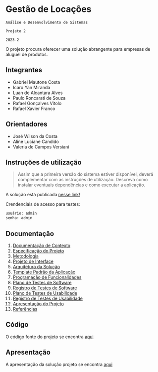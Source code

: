 # Gestão de Locações

`Análise e Desenvolvimento de Sistemas`

`Projeto 2`

`2023-2`

O projeto procura oferecer uma solução abrangente para empresas de aluguel de produtos.

## Integrantes

- Gabriel Mautone Costa
- Icaro Yan Miranda
- Luan de Alcantara Alves
- Paulo Roncarati de Souza
- Rafael Gonçalves Vítolo
- Rafael Xavier Franco

## Orientadores

- José Wilson da Costa
- Aline Luciane Candido
- Valeria de Campos Versiani

## Instruções de utilização

> Assim que a primeira versão do sistema estiver disponível, deverá complementar com as instruções de utilização. Descreva como instalar eventuais dependências e como executar a aplicação.

A solução está publicada [nesse link!]()

Crendenciais de acesso para testes:

```bash
usuário: admin
senha: admin
```

## Documentação

1. [Documentação de Contexto](docs/documentacao-de-contexto.md)
2. [Especificação do Projeto](docs/especificacao-do-projeto.md)
3. [Metodologia](docs/documentacao-de-contexto.md)
4. [Projeto de Interface](docs/projeto-de-interface.md)
5. [Arquitetura da Solução](docs/arquitetura-da-solucao.md)
6. [Template Padrão da Aplicação](docs/template-padrao-da-aplicacao.md)
7. [Programação de Funcionalidades](docs/programacao-de-funcionalidades.md)
8. [Plano de Testes de Software](docs/plano-de-testes-de-software.md)
9. [Registro de Testes de Software](docs/registro-de-testes-de-software.md)
10. [Plano de Testes de Usabilidade](docs/plano-de-testes-de-usabilidade.md)
11. [Registro de Testes de Usabilidade](docs/registro-de-testes-de-usabilidade.md)
12. [Apresentação do Projeto](docs/apresentacao-do-projeto.md)
13. [Referências](docs/referencias.md)

## Código

O código fonte do projeto se encontra [aqui](src/README.md)

## Apresentação

A apresentação da solução projeto se encontra [aqui](presentation/README.md)
